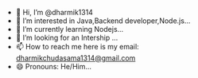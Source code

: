 - 👋 Hi, I’m @dharmik1314
- 👀 I’m interested in Java,Backend developer,Node.js...
- 🌱 I’m currently learning Nodejs...
- 💞️ I’m looking for an Intership ...
- 📫 How to reach me here is my email: dharmikchudasama1314@gmail.com
- 😄 Pronouns: He/Him...


<!---
dharmik1314/dharmik1314 is a ✨ special ✨ repository because its `README.md` (this file) appears on your GitHub profile.
You can click the Preview link to take a look at your changes.
--->
